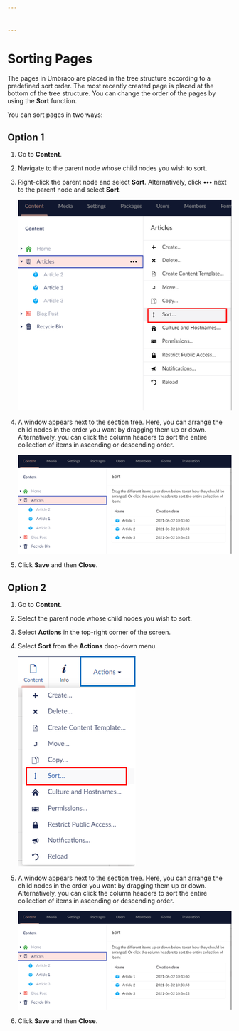 ```yaml
---


---
```


# Sorting Pages

The pages in Umbraco are placed in the tree structure according to a predefined sort order. The most recently created page is placed at the bottom of the tree structure. You can change the order of the pages by using the **Sort** function.

You can sort pages in two ways:

## Option 1

1. Go to **Content**.
2. Navigate to the parent node whose child nodes you wish to sort.
3.  Right-click the parent node and select **Sort**. Alternatively, click **•••** next to the parent node and select **Sort**.

    ![Sort Menu 1](../../../../../11/umbraco-cms/tutorials/editors-manual/getting-started-with-umbraco/images/Sort-menu-v9.png)
4.  A window appears next to the section tree. Here, you can arrange the child nodes in the order you want by dragging them up or down. Alternatively, you can click the column headers to sort the entire collection of items in ascending or descending order.

    ![Sort Option 1](../../../../../11/umbraco-cms/tutorials/editors-manual/getting-started-with-umbraco/images/Sort-options-v9.png)
5. Click **Save** and then **Close**.

## Option 2

1. Go to **Content**.
2. Select the parent node whose child nodes you wish to sort.
3. Select **Actions** in the top-right corner of the screen.
4.  Select **Sort** from the **Actions** drop-down menu.

    ![Actions Menu](../../../../../11/umbraco-cms/tutorials/editors-manual/getting-started-with-umbraco/images/Actions-menu-v9.png)
5.  A window appears next to the section tree. Here, you can arrange the child nodes in the order you want by dragging them up or down. Alternatively, you can click the column headers to sort the entire collection of items in ascending or descending order.

    ![Sort Option 1](../../../../../11/umbraco-cms/tutorials/editors-manual/getting-started-with-umbraco/images/Sort-options-v9.png)
6. Click **Save** and then **Close**.
